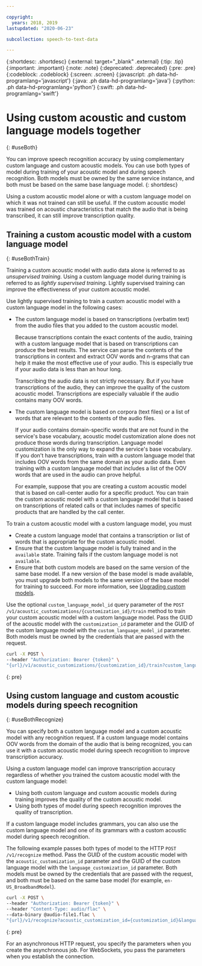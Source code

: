 ```yaml
---

copyright:
  years: 2018, 2019
lastupdated: "2020-06-23"

subcollection: speech-to-text-data

---
```


{:shortdesc: .shortdesc}
{:external: target="_blank" .external}
{:tip: .tip}
{:important: .important}
{:note: .note}
{:deprecated: .deprecated}
{:pre: .pre}
{:codeblock: .codeblock}
{:screen: .screen}
{:javascript: .ph data-hd-programlang='javascript'}
{:java: .ph data-hd-programlang='java'}
{:python: .ph data-hd-programlang='python'}
{:swift: .ph data-hd-programlang='swift'}

# Using custom acoustic and custom language models together
{: #useBoth}

You can improve speech recognition accuracy by using complementary custom language and custom acoustic models. You can use both types of model during training of your acoustic model and during speech recognition. Both models must be owned by the same service instance, and both must be based on the same base language model.
{: shortdesc}

Using a custom acoustic model alone or with a custom language model on which it was not trained can still be useful. If the custom acoustic model was trained on acoustic characteristics that match the audio that is being transcribed, it can still improve transcription quality.

## Training a custom acoustic model with a custom language model
{: #useBothTrain}

Training a custom acoustic model with audio data alone is referred to as *unsupervised training*. Using a custom language model during training is referred to as *lightly supervised training*. Lightly supervised training can improve the effectiveness of your custom acoustic model.

Use lightly supervised training to train a custom acoustic model with a custom language model in the following cases:

-   The custom language model is based on transcriptions (verbatim text) from the audio files that you added to the custom acoustic model.

    Because transcriptions contain the exact contents of the audio, training with a custom language model that is based on transcriptions can produce the best results. The service can parse the contents of the transcriptions in context and extract OOV words and n-grams that can help it make the most effective use of your audio. This is especially true if your audio data is less than an hour long.

    Transcribing the audio data is not strictly necessary. But if you have transcriptions of the audio, they can improve the quality of the custom acoustic model. Transcriptions are especially valuable if the audio contains many OOV words.
-   The custom language model is based on corpora (text files) or a list of words that are relevant to the contents of the audio files.

    If your audio contains domain-specific words that are not found in the service's base vocabulary, acoustic model customization alone does not produce those words during transcription. Language model customization is the only way to expand the service's base vocabulary. If you don't have transcriptions, train with a custom language model that includes OOV words from the same domain as your audio data. Even training with a custom language model that includes a list of the OOV words that are used in the audio can prove helpful.

    For example, suppose that you are creating a custom acoustic model that is based on call-center audio for a specific product. You can train the custom acoustic model with a custom language model that is based on transcriptions of related calls or that includes names of specific products that are handled by the call center.

To train a custom acoustic model with a custom language model, you must

-   Create a custom language model that contains a transcription or list of words that is appropriate for the custom acoustic model.
-   Ensure that the custom language model is fully trained and in the `available` state. Training fails if the custom language model is not `available`.
-   Ensure that both custom models are based on the same version of the same base model. If a new version of the base model is made available, you must upgrade both models to the same version of the base model for training to succeed. For more information, see [Upgrading custom models](/docs/speech-to-text-data?topic=speech-to-text-data-customUpgrade).

Use the optional `custom_language_model_id` query parameter of the `POST /v1/acoustic_customizations/{customization_id}/train` method to train your custom acoustic model with a custom language model. Pass the GUID of the acoustic model with the `customization_id` parameter and the GUID of the custom language model with the `custom_language_model_id` parameter. Both models must be owned by the credentials that are passed with the request.

```bash
curl -X POST \
--header "Authorization: Bearer {token}" \
"{url}/v1/acoustic_customizations/{customization_id}/train?custom_language_model_id={customization_id}"
```
{: pre}

## Using custom language and custom acoustic models during speech recognition
{: #useBothRecognize}

You can specify both a custom language model and a custom acoustic model with any recognition request. If a custom language model contains OOV words from the domain of the audio that is being recognized, you can use it with a custom acoustic model during speech recognition to improve transcription accuracy.

Using a custom language model can improve transcription accuracy regardless of whether you trained the custom acoustic model with the custom language model:

-   Using both custom language and custom acoustic models during training improves the quality of the custom acoustic model.
-   Using both types of model during speech recognition improves the quality of transcription.

If a custom language model includes grammars, you can also use the custom language model and one of its grammars with a custom acoustic model during speech recognition.

The following example passes both types of model to the HTTP `POST /v1/recognize` method. Pass the GUID of the custom acoustic model with the `acoustic_customization_id` parameter and the GUID of the custom language model with the `language_customization_id` parameter. Both models must be owned by the credentials that are passed with the request, and both must be based on the same base model (for example, `en-US_BroadbandModel`).

```bash
curl -X POST \
--header "Authorization: Bearer {token}" \
--header "Content-Type: audio/flac" \
--data-binary @audio-file1.flac \
"{url}/v1/recognize?acoustic_customization_id={customization_id}&language_customization_id={customization_id}"
```
{: pre}

For an asynchronous HTTP request, you specify the parameters when you create the asynchronous job. For WebSockets, you pass the parameters when you establish the connection.
